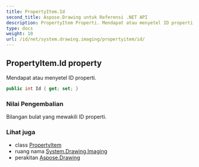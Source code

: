 ```yaml
---
title: PropertyItem.Id
second_title: Aspose.Drawing untuk Referensi .NET API
description: PropertyItem Properti. Mendapat atau menyetel ID properti.
type: docs
weight: 10
url: /id/net/system.drawing.imaging/propertyitem/id/
---
```

## PropertyItem.Id property

Mendapat atau menyetel ID properti.

```csharp
public int Id { get; set; }
```

### Nilai Pengembalian

Bilangan bulat yang mewakili ID properti.

### Lihat juga

* class [PropertyItem](../)
* ruang nama [System.Drawing.Imaging](../../propertyitem/)
* perakitan [Aspose.Drawing](../../../)


